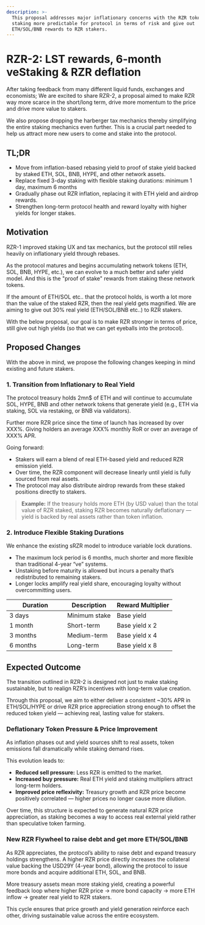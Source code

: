 ```yaml
---
description: >-
  This proposal addresses major inflationary concerns with the RZR token, making
  staking more predictable for protocol in terms of risk and give out
  ETH/SOL/BNB rewards to RZR stakers.
---
```


# RZR-2: LST rewards, 6-month veStaking & RZR deflation

After taking feedback from many different liquid funds, exchanges and economists; We are excited to share RZR-2, a proposal aimed to make RZR way more scarce in the short/long term, drive more momentum to the price and drive more value to stakers.

We also propose dropping the harberger tax mechanics thereby simplifying the entire staking mechanics even further. This is a crucial part needed to help us attract more new users to come and stake into the protocol.&#x20;

## TL;DR

* Move from inflation-based rebasing yield to proof of stake yield backed by staked ETH, SOL, BNB, HYPE, and other network assets.
* Replace fixed 3-day staking with flexible staking durations: minimum 1 day, maximum 6 months
* Gradually phase out RZR inflation, replacing it with ETH yield and airdrop rewards.
* Strengthen long-term protocol health and reward loyalty with higher yields for longer stakes.

## Motivation

RZR-1 improved staking UX and tax mechanics, but the protocol still relies heavily on inflationary yield through rebases.&#x20;

As the protocol matures and begins accumulating network tokens (ETH, SOL, BNB, HYPE, etc.), we can evolve to a much better and safer yield model. And this is the "proof of stake" rewards from staking these network tokens.&#x20;

If the amount of ETH/SOL etc.. that the protocol holds, is worth a lot more than the value of the staked RZR, then the real yield gets magnified. We are aiming to give out 30% real yield (ETH/SOL/BNB etc..) to RZR stakers.&#x20;

With the below proposal, our goal is to make RZR stronger in terms of price, still give out high yields (so that we can  get eyeballs into the protocol).

## Proposed Changes

With the above in mind, we propose the following changes keeping in mind existing and future stakers.

### 1. Transition from Inflationary to Real Yield

The protocol treasury holds 2mn$ of ETH and will continue to accumulate SOL, HYPE, BNB and other network tokens that generate yield (e.g., ETH via staking, SOL via restaking, or BNB via validators).

Further more RZR price since the time of launch has increased by over XXX%. Giving holders an average XXX% monthly RoR or over an average of XXX% APR.

Going forward:

* Stakers will earn a blend of real ETH-based yield and reduced RZR emission yield.
* Over time, the RZR component will decrease linearly until yield is fully sourced from real assets.
* The protocol may also distribute airdrop rewards from these staked positions directly to stakers.

> **Example:** If the treasury holds more ETH (by USD value) than the total value of RZR staked, staking RZR becomes naturally deflationary — yield is backed by real assets rather than token inflation.

### 2. Introduce Flexible Staking Durations

We enhance the existing sRZR model to introduce variable lock durations.&#x20;

* The maximum lock period is 6 months, much shorter and more flexible than traditional 4-year “ve” systems.
* Unstaking before maturity is allowed but incurs a penalty that’s redistributed to remaining stakers.
* Longer locks amplify real yield share, encouraging loyalty without overcommitting users.

<table><thead><tr><th width="135.4921875">Duration</th><th>Description</th><th>Reward Multiplier</th></tr></thead><tbody><tr><td>3 days</td><td>Minimum stake</td><td>Base yield</td></tr><tr><td>1 month</td><td>Short-term</td><td>Base yield x 2</td></tr><tr><td>3 months</td><td>Medium-term</td><td>Base yield x 4</td></tr><tr><td>6 months</td><td>Long-term</td><td>Base yield x 8</td></tr></tbody></table>

## Expected Outcome

The transition outlined in RZR-2 is designed not just to make staking sustainable, but to realign RZR’s incentives with long-term value creation.

Through this proposal, we aim to either deliver a consistent \~30% APR in ETH/SOL/HYPE or drive RZR price appreciation strong enough to offset the reduced token yield — achieving real, lasting value for stakers.

### Deflationary Token Pressure & Price Improvement

As inflation phases out and yield sources shift to real assets, token emissions fall dramatically while staking demand rises.

This evolution leads to:

* **Reduced sell pressure:** Less RZR is emitted to the market.
* **Increased buy pressure:** Real ETH yield and staking multipliers attract long-term holders.
* **Improved price reflexivity:** Treasury growth and RZR price become positively correlated — higher prices no longer cause more dilution.

Over time, this structure is expected to generate natural RZR price appreciation, as staking becomes a way to access real external yield rather than speculative token farming.

### New RZR Flywheel to raise debt and get more ETH/SOL/BNB

As RZR appreciates, the protocol’s ability to raise debt and expand treasury holdings strengthens. A higher RZR price directly increases the collateral value backing the USD29Y (4-year bond), allowing the protocol to issue more bonds and acquire additional ETH, SOL, and BNB.&#x20;

More treasury assets mean more staking yield, creating a powerful feedback loop where higher RZR price → more bond capacity → more ETH inflow → greater real yield to RZR stakers.&#x20;

This cycle ensures that price growth and yield generation reinforce each other, driving sustainable value across the entire ecosystem.
